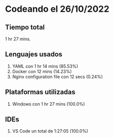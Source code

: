 # Codeando el 26/10/2022

## Tiempo total
1 hr 27 mins.

## Lenguajes usados
1. YAML con 1 hr 14 mins (85.53%)
1. Docker con 12 mins (14.23%)
1. Nginx configuration file con 12 secs (0.24%)

## Plataformas utilizadas
1. Windows con 1 hr 27 mins (100.0%)

## IDEs
1. VS Code un total de 1:27:05 (100.0%)
